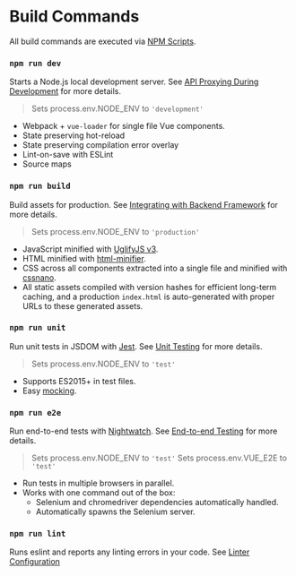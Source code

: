 # Build Commands

All build commands are executed via [NPM Scripts](https://docs.npmjs.com/misc/scripts).

### `npm run dev`

Starts a Node.js local development server. See [API Proxying During Development](proxy.md) for more details.

> Sets process.env.NODE_ENV to `'development'`

- Webpack + `vue-loader` for single file Vue components.
- State preserving hot-reload
- State preserving compilation error overlay
- Lint-on-save with ESLint
- Source maps

### `npm run build`

Build assets for production. See [Integrating with Backend Framework](backend.md) for more details.

> Sets process.env.NODE_ENV to `'production'`

- JavaScript minified with [UglifyJS v3](https://github.com/mishoo/UglifyJS2/tree/harmony).
- HTML minified with [html-minifier](https://github.com/kangax/html-minifier).
- CSS across all components extracted into a single file and minified with [cssnano](https://github.com/ben-eb/cssnano).
- All static assets compiled with version hashes for efficient long-term caching, and a production `index.html` is auto-generated with proper URLs to these generated assets.

### `npm run unit`

Run unit tests in JSDOM with [Jest](https://facebook.github.io/jest/docs/getting-started.html). See [Unit Testing](unit.md) for more details.

> Sets process.env.NODE_ENV to `'test'`

- Supports ES2015+ in test files.
- Easy [mocking](https://facebook.github.io/jest/docs/mock-functions.html).

### `npm run e2e`

Run end-to-end tests with [Nightwatch](http://nightwatchjs.org/). See [End-to-end Testing](e2e.md) for more details.

> Sets process.env.NODE_ENV to `'test'`
> Sets process.env.VUE_E2E to `'test'`

- Run tests in multiple browsers in parallel.
- Works with one command out of the box:
  - Selenium and chromedriver dependencies automatically handled.
  - Automatically spawns the Selenium server.

### `npm run lint`

Runs eslint and reports any linting errors in your code. See [Linter Configuration](linter.md)
